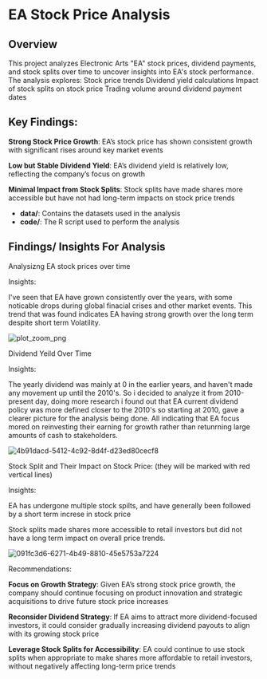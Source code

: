 # EA Stock Price Analysis

## Overview
This project analyzes Electronic Arts "EA" stock prices, dividend payments, and stock splits over time to uncover insights into EA's stock performance. The analysis explores:
  Stock price trends
  Dividend yield calculations
  Impact of stock splits on stock price
  Trading volume around dividend payment dates

## Key Findings:
**Strong Stock Price Growth**: EA’s stock price has shown consistent growth with significant rises around key market events

 **Low but Stable Dividend Yield**: EA’s dividend yield is relatively low, reflecting the company’s focus on growth

**Minimal Impact from Stock Splits**: Stock splits have made shares more accessible but have not had long-term impacts on stock price trends



- **data/**: Contains the datasets used in the analysis
- **code/**: The R script used to perform the analysis
  


## Findings/ Insights For Analysis

Analysizng EA stock prices over time

Insights:

I've seen that EA have grown consistently over the years, with some noticable drops during global finacial crises and other market events. This trend that was found 
indicates EA having strong growth over the long term despite short term Volatility.

![plot_zoom_png](https://github.com/user-attachments/assets/e9e3be3d-a870-4638-82e1-a4e64d107e9d)


Dividend Yeild Over Time

Insights:

The yearly dividend was mainly at 0 in the earlier years, and haven't made any movement up until the 2010's. So i decided to analyze it from 2010-present day, doing more research i found out that EA current dividend policy was more defined closer to the 2010's so starting at 2010, gave a clearer picture for the analysis being done. All indicating that EA focus mored on reinvesting their earning for growth rather than retunrning large amounts of cash to stakeholders.

![4b91dacd-5412-4c92-8d4f-d23ed80cecf8](https://github.com/user-attachments/assets/0b5f5637-2605-460c-bee8-d31f6c6a9b6a)


Stock Split and Their Impact on Stock Price:
(they will be marked with red vertical lines)

Insights:  

EA has undergone multiple stock spilts, and have generally been followed by a short term increse in stock price

Stock splits made shares more accessible to retail investors but did not have a long term impact on overall price trends.

![091fc3d6-6271-4b49-8810-45e5753a7224](https://github.com/user-attachments/assets/537aca9a-97a4-42f9-8e34-638ede143d0e)



Recommendations:

**Focus on Growth Strategy**: Given EA’s strong stock price growth, the company should continue focusing on product innovation and strategic acquisitions to drive future stock price increases

**Reconsider Dividend Strategy**: If EA aims to attract more dividend-focused investors, it could consider gradually increasing dividend payouts to align with its growing stock price

**Leverage Stock Splits for Accessibility**: EA could continue to use stock splits when appropriate to make shares more affordable to retail investors, without negatively affecting long-term price trends








